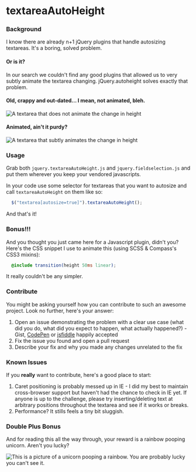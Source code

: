 # textareaAutoHeight

### Background

I know there are already n+1 jQuery plugins that handle autosizing textareas. It's a boring, solved problem.

#### Or is it?

In our search we couldn't find any good plugins that allowed us to very subtly animate the textarea changing. jQuery.autoheight solves exactly that problem.

#### Old, crappy and out-dated... I mean, not animated, bleh.

![A textarea that does not animate the change in height](https://dl.dropbox.com/u/2415854/textarea-not-animated.gif)

#### Animated, ain't it purdy?

![A textarea that subtly animates the change in height](https://dl.dropbox.com/u/2415854/textarea-animated.gif)

### Usage

Grab both `jquery.textareaAutoHeight.js` and `jquery.fieldselection.js` and put them wherever you keep your vendored javascripts.

In your code use some selector for textareas that you want to autosize and call `textareaAutoHeight` on them like so:

```javascript
  $("textarea[autosize=true]").textareaAutoHeight();
```

And that's it!

### Bonus!!!

And you thought you just came here for a Javascript plugin, didn't you? Here's the CSS snippet I use to animate this (using SCSS & Compass's CSS3 mixins):

```scss
  @include transition(height 50ms linear);
```

It really couldn't be any simpler.

### Contribute

You might be asking yourself how you can contribute to such an awesome project. Look no further, here's your answer:

1. Open an issue demonstrating the problem with a clear use case (what did you do, what did you expect to happen, what actually happened?) - Gist, [CodePen](http://www.codepen.io) or [jsfiddle](http://www.jsfiddle.net) happily accepted
2. Fix the issue you found and open a pull request
3. Describe your fix and why you made any changes unrelated to the fix

### Known Issues

If you __really__ want to contribute, here's a good place to start:

1. Caret positioning is probably messed up in IE - I did my best to maintain cross-browser support but haven't had the chance to check in IE yet. If anyone is up to the challenge, please try inserting/deleting text at arbitrary positions throughout the textarea and see if it works or breaks.
2. Performance? It stills feels a tiny bit sluggish.


### Double Plus Bonus

And for reading this all the way through, your reward is a rainbow pooping unicorn. Aren't you lucky?

![This is a picture of a unicorn pooping a rainbow. You are probably lucky you can't see it.](https://pbs.twimg.com/media/A3AIBhaCAAA7d2Y.jpg:large)
